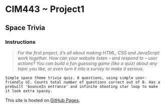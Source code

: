 # CIM443 ~ Project1
## Space Trivia

### Instructions
> *For the first project, it’s all about making HTML, CSS and JavaScript work together. How can your website listen – and respond to – user actions? You can build a fun guessing game (like a quiz) about any topic you like, or even turn it into a survey to make it serious.*

`Simple space theme trivia quiz. 8 questions, using simple user-friendly UI. Counts total number of questions correct out of 8. Has a prebuilt 'bounceIn entrance' and infinite shooting star loop to make it look extra spacey.`

This site is hosted on [GitHub Pages](https://zaisk.github.com/SpaceQuiz).
